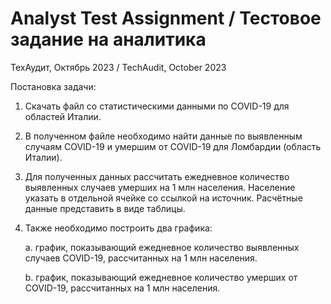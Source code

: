 # Analyst Test Assignment / Тестовое задание на аналитика
ТехАудит, Октябрь 2023 / TechAudit, October 2023

Постановка задачи:
1. Скачать файл со статистическими данными по COVID-19 для областей Италии.
2. В полученном файле необходимо найти данные по выявленным случаям COVID-19 и умершим от COVID-19 для Ломбардии (область Италии).
3. Для полученных данных рассчитать ежедневное количество выявленных случаев умерших на 1 млн населения. Население указать в отдельной ячейке со ссылкой на источник. Расчётные данные представить в виде таблицы.
4. Также необходимо построить два графика:

    a. график, показывающий ежедневное количество выявленных случаев COVID-19, рассчитанных на 1 млн населения.
   
    b. график, показывающий ежедневное количество умерших от COVID-19, рассчитанных на 1 млн населения.
